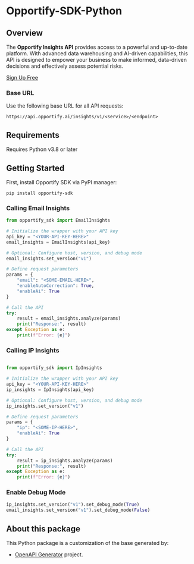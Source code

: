 # Opportify-SDK-Python

## Overview

The **Opportify Insights API** provides access to a powerful and up-to-date platform. With advanced data warehousing and AI-driven capabilities, this API is designed to empower your business to make informed, data-driven decisions and effectively assess potential risks.

[Sign Up Free](https://www.opportify.ai)

### Base URL
Use the following base URL for all API requests:

```plaintext
https://api.opportify.ai/insights/v1/<service>/<endpoint>
```

## Requirements

Requires Python v3.8 or later

## Getting Started

First, install Opportify SDK via PyPI manager:

```
pip install opportify-sdk
```

### Calling Email Insights

```python
from opportify_sdk import EmailInsights

# Initialize the wrapper with your API key
api_key = "<YOUR-API-KEY-HERE>"
email_insights = EmailInsights(api_key)

# Optional: Configure host, version, and debug mode
email_insights.set_version("v1")

# Define request parameters
params = {
    "email": "<SOME-EMAIL-HERE>",
    "enableAutoCorrection": True,
    "enableAi": True 
}

# Call the API
try:
    result = email_insights.analyze(params)
    print("Response:", result)
except Exception as e:
    print(f"Error: {e}")
```

### Calling IP Insights

```python

from opportify_sdk import IpInsights

# Initialize the wrapper with your API key
api_key = "<YOUR-API-KEY-HERE>"
ip_insights = IpInsights(api_key)

# Optional: Configure host, version, and debug mode
ip_insights.set_version("v1")

# Define request parameters
params = {
    "ip": "<SOME-IP-HERE>",
    "enableAi": True 
}

# Call the API
try:
    result = ip_insights.analyze(params)
    print("Response:", result)
except Exception as e:
    print(f"Error: {e}")
```

### Enable Debug Mode

```python
ip_insights.set_version("v1").set_debug_mode(True)
email_insights.set_version("v1").set_debug_mode(False)
```

## About this package

This Python package is a customization of the base generated by:

- [OpenAPI Generator](https://openapi-generator.tech) project.

